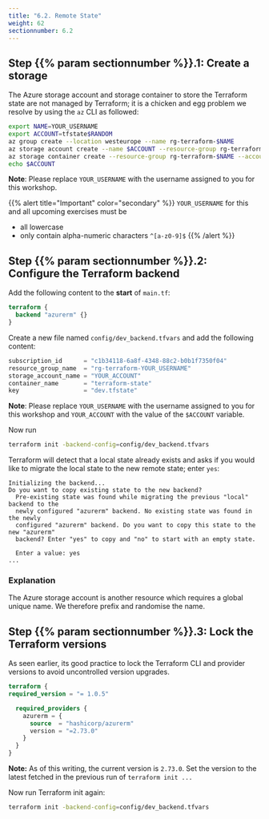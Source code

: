 ```yaml
---
title: "6.2. Remote State"
weight: 62
sectionnumber: 6.2
---
```



## Step {{% param sectionnumber %}}.1: Create a storage

The Azure storage account and storage container to store the Terraform state are not managed by Terraform; it is a
chicken and egg problem we resolve by using the `az` CLI as followed:
```bash
export NAME=YOUR_USERNAME
export ACCOUNT=tfstate$RANDOM
az group create --location westeurope --name rg-terraform-$NAME
az storage account create --name $ACCOUNT --resource-group rg-terraform-$NAME
az storage container create --resource-group rg-terraform-$NAME --account-name $ACCOUNT --name terraform-state --public-access off
echo $ACCOUNT
```

**Note**: Please replace `YOUR_USERNAME` with the username assigned to you for this workshop.

{{% alert title="Important" color="secondary" %}}
`YOUR_USERNAME` for this and all upcoming exercises must be
* all lowercase
* only contain alpha-numeric characters `^[a-z0-9]$`
{{% /alert %}}


## Step {{% param sectionnumber %}}.2: Configure the Terraform backend

Add the following content to the **start** of `main.tf`:
```terraform
terraform {
  backend "azurerm" {}
}
```

Create a new file named `config/dev_backend.tfvars` and add the following content:
```terraform
subscription_id      = "c1b34118-6a8f-4348-88c2-b0b1f7350f04"
resource_group_name  = "rg-terraform-YOUR_USERNAME"
storage_account_name = "YOUR_ACCOUNT"
container_name       = "terraform-state"
key                  = "dev.tfstate"
```

**Note**: Please replace `YOUR_USERNAME` with the username assigned to you for this workshop and `YOUR_ACCOUNT`
with the value of the `$ACCOUNT` variable.

Now run
```bash
terraform init -backend-config=config/dev_backend.tfvars
```

Terraform will detect that a local state already exists and asks if you would like to migrate
the local state to the new remote state; enter `yes`:

```
Initializing the backend...
Do you want to copy existing state to the new backend?
  Pre-existing state was found while migrating the previous "local" backend to the
  newly configured "azurerm" backend. No existing state was found in the newly
  configured "azurerm" backend. Do you want to copy this state to the new "azurerm"
  backend? Enter "yes" to copy and "no" to start with an empty state.

  Enter a value: yes
...
```


### Explanation

The Azure storage account is another resource which requires a global unique name. We therefore prefix and randomise
the name.


## Step {{% param sectionnumber %}}.3: Lock the Terraform versions

As seen earlier, its good practice to lock the Terraform CLI and provider versions
to avoid uncontrolled version upgrades.
```terraform
terraform {
required_version = "= 1.0.5"

  required_providers {
    azurerm = {
      source  = "hashicorp/azurerm"
      version = "=2.73.0"
    }
  }
}
```

**Note:** As of this writing, the current version is `2.73.0`. Set the version to the latest fetched in the previous
run of `terraform init ...`

Now run Terraform init again:
```bash
terraform init -backend-config=config/dev_backend.tfvars
```
